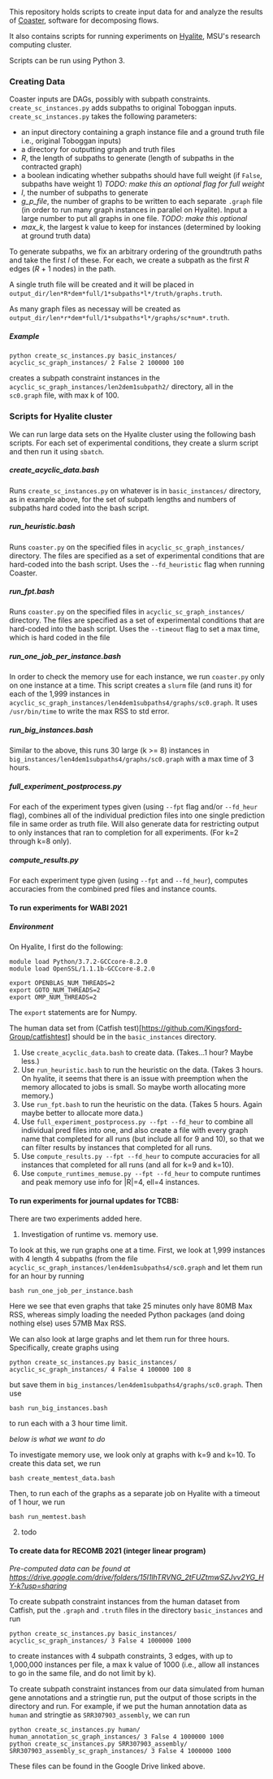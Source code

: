 This repository holds scripts to create input data for and analyze the results
of [Coaster](https://github.com/msu-alglab/coaster), software for decomposing
flows.

It also contains scripts for running experiments on
[Hyalite](https://www.montana.edu/uit/rci/hyalite/), MSU's research computing
cluster.

Scripts can be run using Python 3.

### Creating Data

Coaster inputs are DAGs, possibly  with subpath constraints.
`create_sc_instances.py` adds subpaths to original Toboggan inputs.
`create_sc_instances.py` takes the following parameters:
* an input directory containing a graph instance file and a ground truth file i.e.,
	original Toboggan inputs)
* a directory for outputting graph and truth files
* *R*, the length of subpaths to generate (length of subpaths in the contracted
	graph)
* a boolean indicating whether subpaths should have full weight (if `False`,
	subpaths have weight 1) *TODO: make this an optional flag for full
	weight*
* *l*, the number of subpaths to generate
* *g_p_file*, the number of graphs to be written to each separate `.graph` file
    (in order to run many graph instances in parallel on Hyalite). Input a
    large number to put all graphs in one file. *TODO: make
    this optional*
* *max_k*, the largest k value to keep for instances (determined by looking at
  ground truth data)

To generate subpaths, we fix an arbitrary ordering of the groundtruth paths and
take the first *l* of these. For each, we create a subpath as the first *R*
edges (*R* + 1 nodes) in the path.

A single truth file will be created and it will be placed in
`output_dir/len*R*dem*full/1*subpaths*l*/truth/graphs.truth`.

As many graph files as necessay will be created as
`output_dir/len*r*dem*full/1*subpaths*l*/graphs/sc*num*.truth`.


##### Example

```
python create_sc_instances.py basic_instances/ acyclic_sc_graph_instances/ 2 False 2 100000 100
```
creates a subpath constraint instances in the
`acyclic_sc_graph_instances/len2dem1subpath2/` directory, all in the
`sc0.graph` file, with max k of 100.

### Scripts for Hyalite cluster

We can run large data sets on the Hyalite cluster using the following bash
scripts. For each set of experimental conditions, they create a slurm script
and then run it using `sbatch`.

##### create_acyclic_data.bash

Runs `create_sc_instances.py` on whatever is in `basic_instances/` directory,
as in example above, for the set of subpath lengths and numbers of subpaths
hard coded into the bash script.

##### run_heuristic.bash

Runs `coaster.py` on the specified files in `acyclic_sc_graph_instances/` directory.
The files are specified as a set of experimental conditions that are hard-coded
into the bash script. Uses the `--fd_heuristic` flag when running Coaster.

##### run_fpt.bash

Runs `coaster.py` on the specified files in `acyclic_sc_graph_instances/` directory.
The files are specified as a set of experimental conditions that are hard-coded
into the bash script. Uses the `--timeout` flag to set a max time, which is
hard coded in the file

##### run_one_job_per_instance.bash

In order to check the memory use for each instance, we run `coaster.py` only on
one instance at a time. This script creates a `slurm` file (and runs it) for
each of the 1,999 instances in `acyclic_sc_graph_instances/len4dem1subpaths4/graphs/sc0.graph`.
It uses `/usr/bin/time` to write the max RSS to std error.

##### run_big_instances.bash

Similar to the above, this runs 30 large (k >= 8) instances in `big_instances/len4dem1subpaths4/graphs/sc0.graph`
with a max time of 3 hours.

##### full_experiment_postprocess.py

For each of the experiment types given (using `--fpt` flag and/or `--fd_heur`
flag), combines all of the individual prediction files into one single
prediction file in same order as truth file. Will also generate data for
restricting output to only instances that ran to completion for all
experiments. (For k=2 through k=8 only).

##### compute_results.py

For each experiment type given (using `--fpt` and `--fd_heur`), computes
accuracies from the combined pred files and instance counts.

#### To run experiments for WABI 2021

##### Environment

On Hyalite, I first do the following:

```
module load Python/3.7.2-GCCcore-8.2.0
module load OpenSSL/1.1.1b-GCCcore-8.2.0

export OPENBLAS_NUM_THREADS=2
export GOTO_NUM_THREADS=2
export OMP_NUM_THREADS=2
```
The `export` statements are for Numpy.

The human data set from (Catfish
test)[https://github.com/Kingsford-Group/catfishtest] should be in the
`basic_instances` directory.
1. Use `create_acyclic_data.bash` to create data. (Takes...1 hour? Maybe less.)
2. Use `run_heuristic.bash` to run the heuristic on the data. (Takes 3 hours.
   On hyalite, it seems that there is an issue with preemption when the memory
allocated to jobs is small. So maybe worth allocating more memory.)
3. Use `run_fpt.bash` to run the heuristic on the data. (Takes 5 hours.
Again maybe better to allocate more data.)
4. Use `full_experiment_postprocess.py --fpt --fd_heur` to combine all
   individual pred files into one, and also create a file with every graph name
that completed for all runs (but include all for 9 and 10), so that we can
filter results by instances that completed for all runs.
5. Use `compute_results.py --fpt --fd_heur` to compute accuracies for all
   instances that completed for all runs (and all for k=9 and k=10).
6. Use `compute_runtimes_memuse.py --fpt --fd_heur` to compute runtimes and
   peak memory use info for |R|=4, ell=4 instances.

#### To run experiments for journal updates for TCBB:

There are two experiments added here.

1. Investigation of runtime vs. memory use.

 To look at this, we run graphs one at a time. First, we look at 1,999
instances with 4 length 4 subpaths (from the file
`acyclic_sc_graph_instances/len4dem1subpaths4/sc0.graph` and let them run for
an hour by running
```
bash run_one_job_per_instance.bash
```
Here we see that even graphs that take 25 minutes only have 80MB Max RSS,
whereas simply loading the needed Python packages (and doing nothing else)
 uses 57MB Max RSS.

We can also look at large graphs and let them run for three hours. Specifically, create graphs using

```
python create_sc_instances.py basic_instances/ acyclic_sc_graph_instances/ 4 False 4 100000 100 8
```
but save them in `big_instances/len4dem1subpaths4/graphs/sc0.graph`. Then use
```
bash run_big_instances.bash
```
to run each with a 3 hour time limit.

*below is what we want to do*

To investigate memory use, we look only at graphs with k=9 and k=10. To create
this data set, we run

```  
bash create_memtest_data.bash
```  
Then, to run each of the graphs as a separate job on Hyalite with a timeout of
1 hour, we run
```  
bash run_memtest.bash
```  


2. todo

#### To create data for RECOMB 2021 (integer linear program)

*Pre-computed data can be found at https://drive.google.com/drive/folders/15l1lhTRVNG_2tFUZtmwSZJvv2YG_HY-k?usp=sharing*

To create subpath constraint instances from the human dataset from Catfish, put
the `.graph` and `.truth` files in the directory `basic_instances` and run
```
python create_sc_instances.py basic_instances/ acyclic_sc_graph_instances/ 3 False 4 1000000 1000
```
to create instances with 4 subpath constraints, 3 edges, with up to 1,000,000 instances per file, a max k value of 1000
(i.e., allow all instances to go in the same file, and do not limit by k).

To create subpath constraint instances from our data simulated from human gene
annotations and a stringtie run, put the output of those scripts in the
directory and run. For example, if we put the human annotation data as `human`
and stringtie as `SRR307903_assembly`, we can run

```
python create_sc_instances.py human/ human_annotation_sc_graph_instances/ 3 False 4 1000000 1000
python create_sc_instances.py SRR307903_assembly/ SRR307903_assembly_sc_graph_instances/ 3 False 4 1000000 1000
```

These files can be found in the Google Drive linked above.

